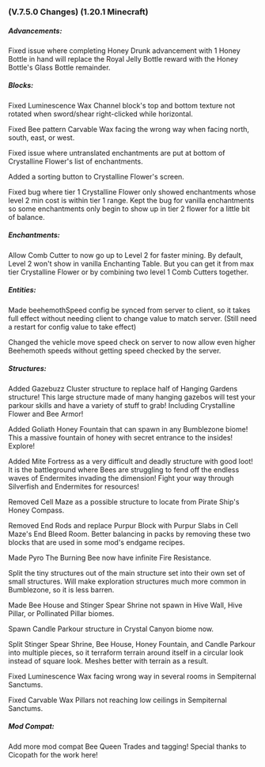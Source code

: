 ### **(V.7.5.0 Changes) (1.20.1 Minecraft)**

##### Advancements:
Fixed issue where completing Honey Drunk advancement with 1 Honey Bottle in hand will replace the Royal Jelly Bottle reward with the Honey Bottle's Glass Bottle remainder.

##### Blocks:
Fixed Luminescence Wax Channel block's top and bottom texture not rotated when sword/shear right-clicked while horizontal.

Fixed Bee pattern Carvable Wax facing the wrong way when facing north, south, east, or west.

Fixed issue where untranslated enchantments are put at bottom of Crystalline Flower's list of enchantments.

Added a sorting button to Crystalline Flower's screen.

Fixed bug where tier 1 Crystalline Flower only showed enchantments whose level 2 min cost is within tier 1 range.
 Kept the bug for vanilla enchantments so some enchantments only begin to show up in tier 2 flower for a little bit of balance.

##### Enchantments:
Allow Comb Cutter to now go up to Level 2 for faster mining. By default, Level 2 won't show in vanilla Enchanting Table.
 But you can get it from max tier Crystalline Flower or by combining two level 1 Comb Cutters together.

##### Entities:
Made beehemothSpeed config be synced from server to client, so it takes full effect without needing client to change value to match server.
 (Still need a restart for config value to take effect)

Changed the vehicle move speed check on server to now allow even higher Beehemoth speeds without getting speed checked by the server.

##### Structures:
Added Gazebuzz Cluster structure to replace half of Hanging Gardens structure! 
 This large structure made of many hanging gazebos will test your parkour skills and have a variety of stuff to grab! 
 Including Crystalline Flower and Bee Armor!

Added Goliath Honey Fountain that can spawn in any Bumblezone biome!
 This a massive fountain of honey with secret entrance to the insides! Explore!

Added Mite Fortress as a very difficult and deadly structure with good loot!
 It is the battleground where Bees are struggling to fend off the endless waves of Endermites invading the dimension!
 Fight your way through Silverfish and Endermites for resources!

Removed Cell Maze as a possible structure to locate from Pirate Ship's Honey Compass.

Removed End Rods and replace Purpur Block with Purpur Slabs in Cell Maze's End Bleed Room.
 Better balancing in packs by removing these two blocks that are used in some mod's endgame recipes.

Made Pyro The Burning Bee now have infinite Fire Resistance.

Split the tiny structures out of the main structure set into their own set of small structures.
 Will make exploration structures much more common in Bumblezone, so it is less barren.

Made Bee House and Stinger Spear Shrine not spawn in Hive Wall, Hive Pillar, or Pollinated Pillar biomes.

Spawn Candle Parkour structure in Crystal Canyon biome now.

Split Stinger Spear Shrine, Bee House, Honey Fountain, and Candle Parkour into multiple pieces, so it terraform terrain around itself in a circular look instead of square look.
 Meshes better with terrain as a result.

Fixed Luminescence Wax facing wrong way in several rooms in Sempiternal Sanctums.

Fixed Carvable Wax Pillars not reaching low ceilings in Sempiternal Sanctums.

##### Mod Compat:
Add more mod compat Bee Queen Trades and tagging! Special thanks to Cicopath for the work here!